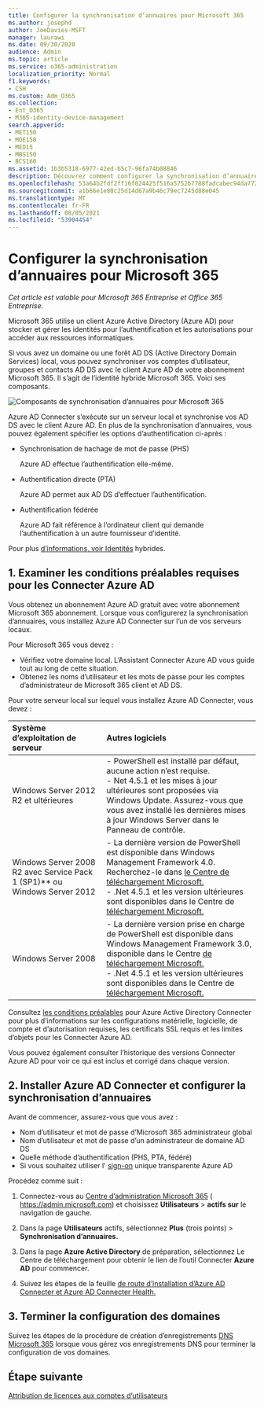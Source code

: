 ```yaml
---
title: Configurer la synchronisation d’annuaires pour Microsoft 365
ms.author: josephd
author: JoeDavies-MSFT
manager: laurawi
ms.date: 09/30/2020
audience: Admin
ms.topic: article
ms.service: o365-administration
localization_priority: Normal
f1.keywords:
- CSH
ms.custom: Adm_O365
ms.collection:
- Ent_O365
- M365-identity-device-management
search.appverid:
- MET150
- MOE150
- MED15
- MBS150
- BCS160
ms.assetid: 1b3b5318-6977-42ed-b5c7-96fa74b08846
description: Découvrez comment configurer la synchronisation d’annuaires entre Microsoft 365 et votre active Directory local.
ms.openlocfilehash: 53a64b2fdf2ff16f024425f516a5752b7788fadcabec94da772ace32ed9cdc0e
ms.sourcegitcommit: a1b66e1e80c25d14d67a9b46c79ec7245d88e045
ms.translationtype: MT
ms.contentlocale: fr-FR
ms.lasthandoff: 08/05/2021
ms.locfileid: "53904454"
---
```

# <a name="set-up-directory-synchronization-for-microsoft-365"></a>Configurer la synchronisation d’annuaires pour Microsoft 365

*Cet article est valable pour Microsoft 365 Entreprise et Office 365 Entreprise.*

Microsoft 365 utilise un client Azure Active Directory (Azure AD) pour stocker et gérer les identités pour l’authentification et les autorisations pour accéder aux ressources informatiques. 

Si vous avez un domaine ou une forêt AD DS (Active Directory Domain Services) local, vous pouvez synchroniser vos comptes d’utilisateur, groupes et contacts AD DS avec le client Azure AD de votre abonnement Microsoft 365. Il s’agit de l’identité hybride Microsoft 365. Voici ses composants.

![Composants de synchronisation d’annuaires pour Microsoft 365](../media/about-microsoft-365-identity/hybrid-identity.png)

Azure AD Connecter s’exécute sur un serveur local et synchronise vos AD DS avec le client Azure AD. En plus de la synchronisation d’annuaires, vous pouvez également spécifier les options d’authentification ci-après :

- Synchronisation de hachage de mot de passe (PHS)

  Azure AD effectue l’authentification elle-même.

- Authentification directe (PTA)

  Azure AD permet aux AD DS d’effectuer l’authentification.

- Authentification fédérée

  Azure AD fait référence à l’ordinateur client qui demande l’authentification à un autre fournisseur d’identité.

Pour plus [d’informations, voir Identités](plan-for-directory-synchronization.md) hybrides.
  
## <a name="1-review-prerequisites-for-azure-ad-connect"></a>1. Examiner les conditions préalables requises pour les Connecter Azure AD

Vous obtenez un abonnement Azure AD gratuit avec votre abonnement Microsoft 365 abonnement. Lorsque vous configurerez la synchronisation d’annuaires, vous installez Azure AD Connecter sur l’un de vos serveurs locaux.
  
Pour Microsoft 365 vous devez :
  
- Vérifiez votre domaine local. L’Assistant Connecter Azure AD vous guide tout au long de cette situation.
- Obtenez les noms d’utilisateur et les mots de passe pour les comptes d’administrateur de Microsoft 365 client et AD DS.

Pour votre serveur local sur lequel vous installez Azure AD Connecter, vous devez :
  
|**Système d’exploitation de serveur**|**Autres logiciels**|
|:-----|:-----|
|Windows Server 2012 R2 et ultérieures | - PowerShell est installé par défaut, aucune action n’est requise.  <br> - Net 4.5.1 et les mises à jour ultérieures sont proposées via Windows Update. Assurez-vous que vous avez installé les dernières mises à jour Windows Server dans le Panneau de contrôle. |
|Windows Server 2008 R2 avec Service Pack 1 (SP1)** ou Windows Server 2012 | - La dernière version de PowerShell est disponible dans Windows Management Framework 4.0. Recherchez-le dans [le Centre de téléchargement Microsoft.](https://go.microsoft.com/fwlink/p/?LinkId=717996)  <br> - .Net 4.5.1 et les version ultérieures sont disponibles dans le Centre de [téléchargement Microsoft.](https://go.microsoft.com/fwlink/p/?LinkId=717996) |
|Windows Server 2008 | - La dernière version prise en charge de PowerShell est disponible dans Windows Management Framework 3.0, disponible dans le Centre [de téléchargement Microsoft.](https://go.microsoft.com/fwlink/p/?LinkId=717996)  <br> - .Net 4.5.1 et les version ultérieures sont disponibles dans le Centre de [téléchargement Microsoft.](https://go.microsoft.com/fwlink/p/?LinkId=717996) |

Consultez [les conditions préalables](/azure/active-directory/hybrid/how-to-connect-install-prerequisites) pour Azure Active Directory Connecter pour plus d’informations sur les configurations matérielle, logicielle, de compte et d’autorisation requises, les certificats SSL requis et les limites d’objets pour les Connecter Azure AD.
  
Vous pouvez également consulter l’historique [](/azure/active-directory/hybrid/reference-connect-version-history) des versions Connecter Azure AD pour voir ce qui est inclus et corrigé dans chaque version.

## <a name="2-install-azure-ad-connect-and-configure-directory-synchronization"></a>2. Installer Azure AD Connecter et configurer la synchronisation d’annuaires

Avant de commencer, assurez-vous que vous avez :

- Nom d’utilisateur et mot de passe d’Microsoft 365 administrateur global
- Nom d’utilisateur et mot de passe d’un administrateur de domaine AD DS
- Quelle méthode d’authentification (PHS, PTA, fédéré)
- Si vous souhaitez utiliser l' [sign-on](/azure/active-directory/hybrid/how-to-connect-sso) unique transparente Azure AD

Procédez comme suit :

1. Connectez-vous au [Centre d’administration Microsoft 365](https://admin.microsoft.com) ( https://admin.microsoft.com) et choisissez **Utilisateurs** \> **actifs sur** le navigation de gauche.
2. Dans la page **Utilisateurs** actifs, sélectionnez **Plus** (trois points) \> **Synchronisation d’annuaires.**
  
3. Dans la page **Azure Active Directory** de préparation, sélectionnez Le Centre de téléchargement pour obtenir le lien de l’outil Connecter **Azure AD** pour commencer. 
4. Suivez les étapes de la feuille [de route d’installation d’Azure AD Connecter et Azure AD Connecter Health.](/azure/active-directory/hybrid/how-to-connect-install-roadmap)

## <a name="3-finish-setting-up-domains"></a>3. Terminer la configuration des domaines

Suivez les étapes de la procédure de création d’enregistrements [DNS Microsoft 365](/office365/admin/get-help-with-domains/create-dns-records-at-any-dns-hosting-provider) lorsque vous gérez vos enregistrements DNS pour terminer la configuration de vos domaines.

## <a name="next-step"></a>Étape suivante

[Attribution de licences aux comptes d’utilisateurs](assign-licenses-to-user-accounts.md)
